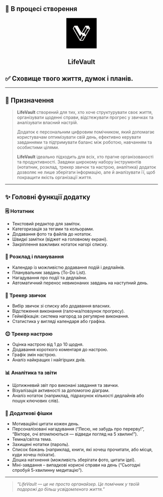 ## 📌 В процесі створення
<p align="center">
  <img src="https://github.com/Vidziano/LifeVault/blob/main/images/IMG_7532.JPEG?raw=true?raw=true" alt="Лого" width="100"/>
</p>
<div align="center">
    <h2>LifeVault</h2>
</div>

## ✅ Сховище твого життя, думок і планів.


---

## 📌 Призначення

> **LifeVault** створений для тих, хто хоче структурувати своє життя, організувати щоденні справи, відстежувати прогрес у звичках та аналізувати власний настрій.  
>  
> Додаток є персональним цифровим помічником, який допомагає користувачам оптимізувати свій день, ефективно керувати завданнями та підтримувати баланс між роботою, навчанням та особистими цілями.  
>  
> **LifeVault** ідеально підходить для всіх, хто прагне організованості та продуктивності. Завдяки широкому набору інструментів (нотатник, розклад, трекер звичок та настрою, аналітика) додаток дозволяє не лише зберігати інформацію, але й аналізувати її, щоб покращити якість організації життя.

---

## ✨ Головні функції додатку

### 🗒️ Нотатник
- Текстовий редактор для заміток.
- Категоризація за тегами та кольорами.
- Додавання фото та файлів до нотаток.
- Швидкі замітки (віджет на головному екрані).
- Закріплення важливих нотаток нагорі списку.

### 📅 Розклад і планування
- Календар із можливістю додавання подій і дедлайнів.
- Планувальник завдань (To-Do List).
- Нагадування про події та дедлайни.
- Автоматичний перенос невиконаних завдань на наступний день.

### 🎯 Трекер звичок
- Вибір звичок зі списку або додавання власних.
- Відстеження виконання (галочка/повзунок прогресу).
- Гейміфікація: система нагород за регулярне виконання.
- Статистика у вигляді календаря або графіка.

### 😊 Трекер настрою
- Оцінка настрою від 1 до 10 щодня.
- Додавання короткого коментаря до настрою.
- Графік змін настрою.
- Аналіз найкращих і найгірших днів.

### 📊 Аналітика та звіти
- Щотижневий звіт про виконані завдання та звички.
- Візуалізація активності за допомогою діаграм.
- Аналіз нотаток (наприклад, підрахунок кількості дедлайнів або пошук ключових слів).

### 🎁 Додаткові фішки
- Мотиваційні цитати кожен день.
- Персоналізовані нагадування (“Лесю, не забудь про перерву!”, “Вікторе, очі втомлюються — відведи погляд на 5 хвилин!”).
- Темна/світла тема.
- Захищені нотатки (пароль).
- Список бажань (наприклад, книги, які хочеш прочитати, або місця, куди хочеш поїхати).
- Дошка натхнення (можливість зберігати фото, цитати ідеї).
- Міні-завдання – випадкові корисні справи на день (“Сьогодні спробуй 5-хвилинну медитацію”).

---

> _“LifeVault — це не просто органайзер. Це помічник у твоїй подорожі до більш усвідомленого життя.”_
